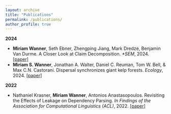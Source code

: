 ```yaml
---
layout: archive
title: "Publications"
permalink: /publications/
author_profile: true
---
```

**2024**
- **Miriam Wanner**, Seth Ebner, Zhengping Jiang, Mark Dredze, Benjamin Van Durme. A Closer Look at Claim Decomposition. *\*SEM*, 2024. [[paper]](https://arxiv.org/abs/2403.11903)
- **Miriam S. Wanner**, Jonathan A. Walter, Daniel C. Reuman, Tom W. Bell, & Max C.N. Castorani. Dispersal synchronizes giant kelp forests. *Ecology*, 2024. [[paper]](https://esajournals.onlinelibrary.wiley.com/doi/10.1002/ecy.4270)

**2022**
- Nathaniel Krasner, **Miriam Wanner**, Antonios Anastasopoulos. Revisiting the Effects of Leakage on Dependency Parsing. *In Findings of the Association for Computational Linguistics (ACL)*, 2022. [[paper]](https://aclanthology.org/2022.findings-acl.230/)


<!--
{% if author.googlescholar %}
  You can also find my articles on <u><a href="{{author.googlescholar}}">my Google Scholar profile</a>.</u>
{% endif %}

{% include base_path %}

{% for post in site.publications reversed %}
  {% include archive-single.html %}
{% endfor %}
-->
